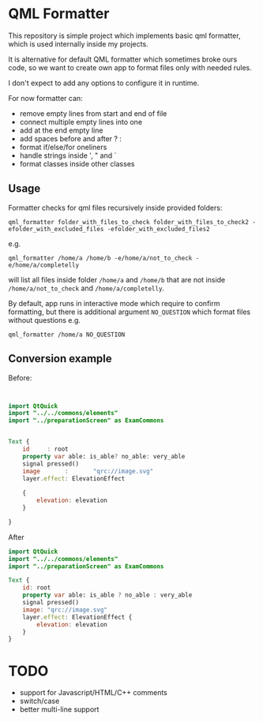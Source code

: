 # QML Formatter
This repository is simple project which implements basic qml formatter, which is used internally inside my projects.

It is alternative for default QML formatter which sometimes broke ours code, so we want to create own app to format files only with needed rules.

I don't expect to add any options to configure it in runtime.

For now formatter can:
- remove empty lines from start and end of file
- connect multiple empty lines into one
- add at the end empty line
- add spaces before and after ? :
- format if/else/for oneliners
- handle strings inside ', " and `
- format classes inside other classes

## Usage
Formatter checks for qml files recursively inside provided folders:
```commandline
qml_formatter folder_with_files_to_check folder_with_files_to_check2 -efolder_with_excluded_files -efolder_with_excluded_files2
```
e.g.
```commandline
qml_formatter /home/a /home/b -e/home/a/not_to_check -e/home/a/completelly
```
will list all files inside folder `/home/a` and `/home/b` that are not inside `/home/a/not_to_check` and `/home/a/completelly`.

By default, app runs in interactive mode which require to confirm formatting, but there is additional argument `NO_QUESTION` which format files without questions e.g.
```commandline
qml_formatter /home/a NO_QUESTION
```

## Conversion example
Before:
```qml


import QtQuick
import "../../commons/elements"
import "../preparationScreen" as ExamCommons


Text {
    id     : root
    property var able: is_able? no_able: very_able
    signal pressed()
    image       :       "qrc://image.svg"
    layer.effect: ElevationEffect 
    
    {
        elevation: elevation
    }

}


```
After
```qml
import QtQuick
import "../../commons/elements"
import "../preparationScreen" as ExamCommons

Text {
    id: root
    property var able: is_able ? no_able : very_able
    signal pressed()
    image: "qrc://image.svg"
    layer.effect: ElevationEffect {
        elevation: elevation
    }
}

```

# TODO
- support for Javascript/HTML/C++ comments
- switch/case
- better multi-line support